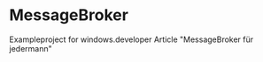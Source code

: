 MessageBroker
=============

Exampleproject for windows.developer Article "MessageBroker für jedermann"
